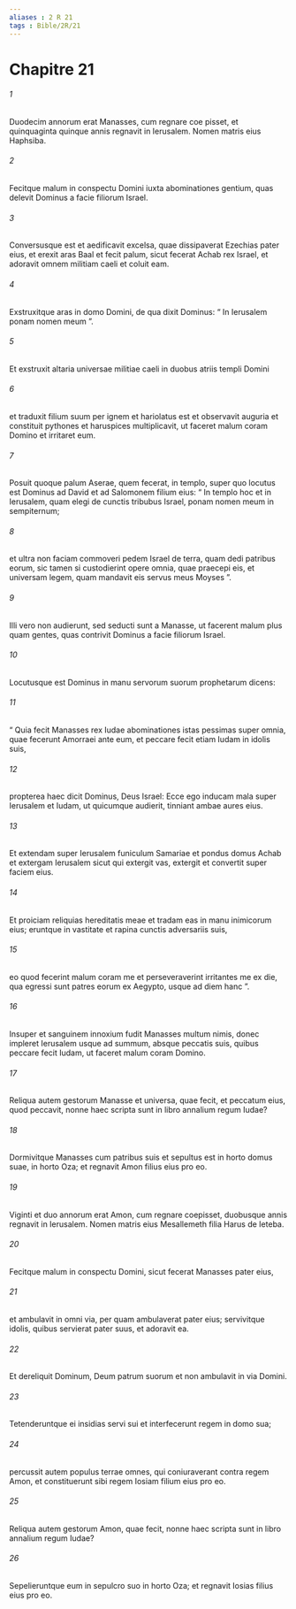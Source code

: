 ```yaml
---
aliases : 2 R 21
tags : Bible/2R/21
---
```


# Chapitre 21

###### 1
Duodecim annorum erat Manasses, cum regnare coe pisset, et quinquaginta quinque annis regnavit in Ierusalem. Nomen matris eius Haphsiba. 
###### 2
Fecitque malum in conspectu Domini iuxta abominationes gentium, quas delevit Dominus a facie filiorum Israel. 
###### 3
Conversusque est et aedificavit excelsa, quae dissipaverat Ezechias pater eius, et erexit aras Baal et fecit palum, sicut fecerat Achab rex Israel, et adoravit omnem militiam caeli et coluit eam. 
###### 4
Exstruxitque aras in domo Domini, de qua dixit Dominus: “ In Ierusalem ponam nomen meum ”. 
###### 5
Et exstruxit altaria universae militiae caeli in duobus atriis templi Domini 
###### 6
et traduxit filium suum per ignem et hariolatus est et observavit auguria et constituit pythones et haruspices multiplicavit, ut faceret malum coram Domino et irritaret eum. 
###### 7
Posuit quoque palum Aserae, quem fecerat, in templo, super quo locutus est Dominus ad David et ad Salomonem filium eius: “ In templo hoc et in Ierusalem, quam elegi de cunctis tribubus Israel, ponam nomen meum in sempiternum; 
###### 8
et ultra non faciam commoveri pedem Israel de terra, quam dedi patribus eorum, sic tamen si custodierint opere omnia, quae praecepi eis, et universam legem, quam mandavit eis servus meus Moyses ”. 
###### 9
Illi vero non audierunt, sed seducti sunt a Manasse, ut facerent malum plus quam gentes, quas contrivit Dominus a facie filiorum Israel.
###### 10
Locutusque est Dominus in manu servorum suorum prophetarum dicens: 
###### 11
“ Quia fecit Manasses rex Iudae abominationes istas pessimas super omnia, quae fecerunt Amorraei ante eum, et peccare fecit etiam Iudam in idolis suis, 
###### 12
propterea haec dicit Dominus, Deus Israel: Ecce ego inducam mala super Ierusalem et Iudam, ut quicumque audierit, tinniant ambae aures eius. 
###### 13
Et extendam super Ierusalem funiculum Samariae et pondus domus Achab et extergam Ierusalem sicut qui extergit vas, extergit et convertit super faciem eius. 
###### 14
Et proiciam reliquias hereditatis meae et tradam eas in manu inimicorum eius; eruntque in vastitate et rapina cunctis adversariis suis, 
###### 15
eo quod fecerint malum coram me et perseveraverint irritantes me ex die, qua egressi sunt patres eorum ex Aegypto, usque ad diem hanc ”. 
###### 16
Insuper et sanguinem innoxium fudit Manasses multum nimis, donec impleret Ierusalem usque ad summum, absque peccatis suis, quibus peccare fecit Iudam, ut faceret malum coram Domino.
###### 17
Reliqua autem gestorum Manasse et universa, quae fecit, et peccatum eius, quod peccavit, nonne haec scripta sunt in libro annalium regum Iudae? 
###### 18
Dormivitque Manasses cum patribus suis et sepultus est in horto domus suae, in horto Oza; et regnavit Amon filius eius pro eo. 
###### 19
Viginti et duo annorum erat Amon, cum regnare coepisset, duobusque annis regnavit in Ierusalem. Nomen matris eius Mesallemeth filia Harus de Ieteba. 
###### 20
Fecitque malum in conspectu Domini, sicut fecerat Manasses pater eius, 
###### 21
et ambulavit in omni via, per quam ambulaverat pater eius; servivitque idolis, quibus servierat pater suus, et adoravit ea. 
###### 22
Et dereliquit Dominum, Deum patrum suorum et non ambulavit in via Domini.
###### 23
Tetenderuntque ei insidias servi sui et interfecerunt regem in domo sua; 
###### 24
percussit autem populus terrae omnes, qui coniuraverant contra regem Amon, et constituerunt sibi regem Iosiam filium eius pro eo.
###### 25
Reliqua autem gestorum Amon, quae fecit, nonne haec scripta sunt in libro annalium regum Iudae? 
###### 26
Sepelieruntque eum in sepulcro suo in horto Oza; et regnavit Iosias filius eius pro eo.

